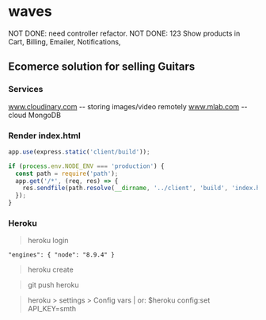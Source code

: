 # waves

NOT DONE: need controller refactor.
NOT DONE: 123 Show products in Cart, Billing, Emailer, Notifications,


## Ecomerce solution for selling Guitars


### Services
www.cloudinary.com -- storing images/video remotely
www.mlab.com -- cloud MongoDB


### Render index.html

```javascript
app.use(express.static('client/build'));

if (process.env.NODE_ENV === 'production') {
  const path = require('path');
  app.get('/*', (req, res) => {
    res.sendfile(path.resolve(__dirname, '../client', 'build', 'index.html'));
  });
}
```


### Heroku


> heroku login

`
"engines": {
    "node": "8.9.4"
  }
`
> heroku create

> git push heroku

> heroku > settings > Config vars | or: $heroku config:set API_KEY=smth










